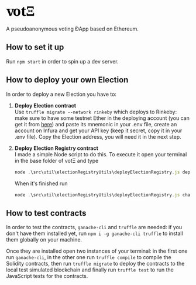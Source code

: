 ![alt text](./src/img/voteth.svg 'votΞ')

A pseudoanonymous voting ĐApp based on Ethereum.

## How to set it up

Run `npm start` in order to spin up a dev server.

## How to deploy your own Election

In order to deploy a new Election you have to:

1. **Deploy Election contract**
   <br/>
   Use `truffle migrate --network rinkeby` which deploys to Rinkeby: make sure to have some testnet Ether in the deploying account (you can get it from [here](https://faucet.rinkeby.io/)) and paste its mnemonic in your .env file, create an account on Infura and get your API key (keep it secret, copy it in your .env file).
   Copy the Election address, you will need it in the next step.

2. **Deploy Election Registry contract**
   <br/>
   I made a simple Node script to do this. To execute it open your terminal in the base folder of votΞ and type

   ```javascript
   node .\src\util\electionRegistryUtils\deployElectionRegistry.js deployRegistry
   ```

   When it's finished run

   ```javascript
   node .\src\util\electionRegistryUtils\deployElectionRegistry.js changeBackend --newBackend yourElectionContractAddress
   ```

## How to test contracts

In order to test the contracts, `ganache-cli` and `truffle` are needed: if you don't have them installed yet, run `npm i -g ganache-cli truffle` to install them globally on your machine.

Once they are installed open two instances of your terminal: in the first one run `ganache-cli`, in the other one run `truffle compile` to compile the Solidity contracts, then run `truffle migrate` to deploy the contracts to the local test simulated blockchain and finally run `truffle test` to run the JavaScript tests for the contracts.
